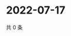 # 2022-07-17

共 0 条

<!-- BEGIN WEIBO -->
<!-- 最后更新时间 Sun Jul 17 2022 09:47:01 GMT+0800 (China Standard Time) -->

<!-- END WEIBO -->
